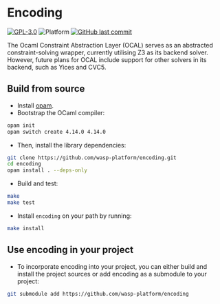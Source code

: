 # Encoding

[![GPL-3.0](https://img.shields.io/github/license/wasp-platform/encoding)](LICENSE)
![Platform](https://img.shields.io/badge/platform-linux%20%7C%20macos-lightgrey)
[![GitHub last commit](https://img.shields.io/github/last-commit/wasp-platform/encoding)](https://github.com/wasp-platform/encoding/commit/main~0)

The Ocaml Constraint Abstraction Layer (OCAL) serves as an abstracted constraint-solving 
wrapper, currently utilising Z3 as its backend solver. However, future plans for OCAL 
include support for other solvers in its backend, such as Yices and CVC5.

## Build from source

- Install [opam](https://opam.ocaml.org/doc/Install.html).
- Bootstrap the OCaml compiler:

```sh
opam init
opam switch create 4.14.0 4.14.0
```

- Then, install the library dependencies:

```sh
git clone https://github.com/wasp-platform/encoding.git
cd encoding
opam install . --deps-only
```

- Build and test:

```sh
make
make test
```

- Install `encoding` on your path by running:

```sh
make install
```

## Use encoding in your project

* To incorporate encoding into your project, you can either build and install 
the project sources or add encoding as a submodule to your project:

```sh
git submodule add https://github.com/wasp-platform/encoding
```
